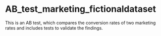 # AB_test_marketing_fictionaldataset
This is an AB test, which compares the conversion rates of two marketing rates and includes tests to validate the findings.
